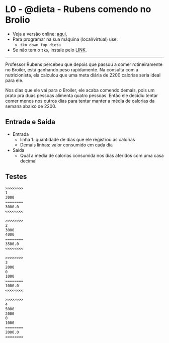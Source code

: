 # L0 - @dieta - Rubens comendo no Brolio

- Veja a versão online: [aqui.](https://github.com/qxcodefup/arcade/blob/master/base/dieta/Readme.md)
- Para programar na sua máquina (local/virtual) use:
  - `tko down fup dieta`
- Se não tem o `tko`, instale pelo [LINK](https://github.com/senapk/tko#tko).

---

Professor Rubens percebeu que depois que passou a comer rotineiramente no Broiler, está ganhando peso rapidamente. Na consulta com a nutricionista, ela calculou que uma meta diária de 2200 calorias seria ideal para ele.

Nos dias que ele vai para o Broiler, ele acaba comendo demais, pois um prato pra duas pessoas alimenta quatro pessoas. Então ele decidiu tentar comer menos nos outros dias para tentar manter a média de calorias da semana abaixo de 2200.

## Entrada e Saída

- Entrada
  - linha 1: quantidade de dias que ele registrou as calorias
  - Demais linhas: valor consumido em cada dia
- Saída
  - Qual a média de calorias consumida nos dias aferidos com uma casa decimal

## Testes

```txt
>>>>>>>>
1
3000
========
3000.0
<<<<<<<<

>>>>>>>>
2
3000
4000
========
3500.0
<<<<<<<<

>>>>>>>>
3
2000
0
1000
========
1000.0
<<<<<<<<

>>>>>>>>
4
5000
2000
0
1000
========
2000.0
<<<<<<<<
```
